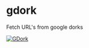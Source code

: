 # gdork
Fetch URL's from google dorks

[![GDork](https://res.cloudinary.com/marcomontalbano/image/upload/v1621338038/video_to_markdown/images/youtube--Ib0UQjDYZk0-c05b58ac6eb4c4700831b2b3070cd403.jpg)](https://youtu.be/Ib0UQjDYZk0 "GDork")
